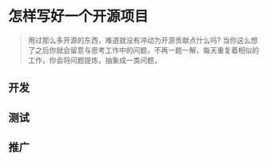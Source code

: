 # 怎样写好一个开源项目

> 用过那么多开源的东西，难道就没有冲动为开源贡献点什么吗? 当你这么想了之后你就会留意与思考工作中的问题，不再一题一解，每天重复着相似的工作，你会将问题提炼，抽象成一类问题，

## 开发

## 测试

## 推广
